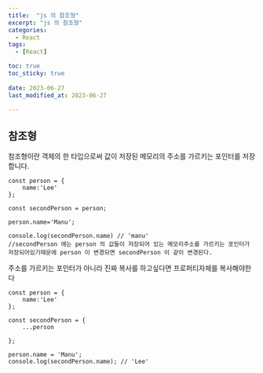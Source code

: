 ```yaml
---
title:  "js 의 참조형" 
excerpt: "js 의 참조형" 
categories:
  - React
tags:
  - [React]

toc: true
toc_sticky: true
 
date: 2023-06-27
last_modified_at: 2023-06-27

---
```


<h2>참조형</h2>

참조형이란 객체의 한 타입으로써 값이 저장된 메모리의 주소를 가르키는 포인터를 저장합니다.

```
const person = {
    name:'Lee'
};

const secondPerson = person;

person.name='Manu';

console.log(secondPerson.name) // 'manu'
//secondPerson 에는 person 의 값들이 저장되어 있는 메모리주소를 가르키는 포인터가 저장되어있기때문에 person 이 변경되면 secondPerson 이 같이 변경된다.
```

주소를 가르키는 포인터가 아니라 진짜 복사를 하고싶다면 프로퍼티자체를 복사해야한다

```
const person = {
    name:'Lee'
};

const secondPerson = {
    ...person

};

person.name = 'Manu';
console.log(secondPerson.name); // 'Lee'

```

